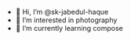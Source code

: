 - 👋 Hi, I’m @sk-jabedul-haque
- 👀 I’m interested in photography
- 🌱 I’m currently learning compose

<!---
sk-jabedul-haque/sk-jabedul-haque is a ✨ special ✨ repository because its `README.md` (this file) appears on your GitHub profile.
You can click the Preview link to take a look at your changes.
--->
